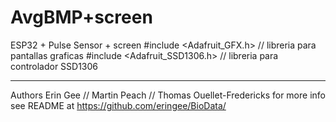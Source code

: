 # AvgBMP+screen
 ESP32 + Pulse Sensor + screen 
#include <Adafruit_GFX.h>   // libreria para pantallas graficas
#include <Adafruit_SSD1306.h>   // libreria para controlador SSD1306

******************************************************
  Authors Erin Gee // Martin Peach // Thomas Ouellet-Fredericks
  for more info see README at https://github.com/eringee/BioData/

